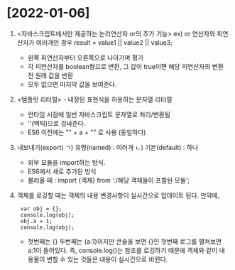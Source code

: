 # [2022-01-06]

1. <자바스크립트에서만 제공하는 논리연산자 or의 추가 기능>
    ex) or 연산자와 피연산자가 여러개인 경우
        result = value1 || value2 || value3;

    - 왼쪽 피연산자부터 오른쪽으로 나아가며 평가
    - 각 피연산자를 boolean형으로 변환, 그 값이 true이면 해당 피연산자의 변환 전 원래 값을 반환
    - 모두 없으면 마지막 값을 보여준다.

2. <템플릿 리터럴> - 내장된 표현식을 허용하는 문자열 리터럴
    - 런타임 시점에 일반 자바스크립트 문자열로 처리/변환됨
    - ''(백틱)으로 감싸준다.
    - ES6 이전에는 "" + a + "" 로 사용 (동일하다)

3. 내보내기(export)
    ㄱ) 유명(named) : 여러개 
    ㄴ) 기본(default) : 하나

    - 외부 모듈을 import하는 방식.
    - ES6에서 새로 추가된 방식
    - 불러올 때 : import {객체} from './해당 객체들이 포함된 모듈';

4. 객체를 로깅할 때는 객체의 내용 변경사항이 실시간으로 업데이트 된다.
    만약에, 

        var obj = {};
        console.log(obj);
        obj.a = 1;
        console.log(obj);

    - 첫번째는 {} 두번째는 {a:1}이지만 콘솔을 보면 {}인 첫번째 로그를 펼쳐보면 a:1이 들어있다. 즉, console.log()는 참조를 로깅하기 때문에 객체와 같이 내용물이 변할 수 있는 것들은 내용이 실시간으로 바뀐다.

